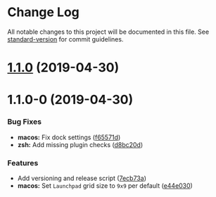 # Change Log

All notable changes to this project will be documented in this file. See [standard-version](https://github.com/conventional-changelog/standard-version) for commit guidelines.

# [1.1.0](https://github.com/nimble-123/dotfiles/compare/v1.1.0-0...v1.1.0) (2019-04-30)



# 1.1.0-0 (2019-04-30)


### Bug Fixes

* **macos:** Fix dock settings ([f65571d](https://github.com/nimble-123/dotfiles/commit/f65571d))
* **zsh:** Add missing plugin checks ([d8bc20d](https://github.com/nimble-123/dotfiles/commit/d8bc20d))


### Features

* Add versioning and release script ([7ecb73a](https://github.com/nimble-123/dotfiles/commit/7ecb73a))
* **macos:** Set `Launchpad` grid size to `9x9` per default ([e44e030](https://github.com/nimble-123/dotfiles/commit/e44e030))
